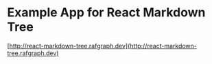# Example App for React Markdown Tree

[http://react-markdown-tree.rafgraph.dev](http://react-markdown-tree.rafgraph.dev)
